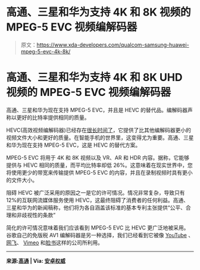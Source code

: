 # 高通、三星和华为支持 4K 和 8K 视频的 MPEG-5 EVC 视频编解码器

> 原文：<https://www.xda-developers.com/qualcom-samsung-huawei-mpeg-5-evc-4k-8k/>

# 高通、三星和华为支持 4K 和 8K UHD 视频的 MPEG-5 EVC 视频编解码器

高通、三星和华为现在支持 MPEG-5 EVC，并且是 HEVC 的替代品。编解码器声称以更好的比特率提供相同的质量。

HEVC(高效视频编解码器)已经存在[很长时间了](https://www.xda-developers.com/av1-future-video-codecs-google-hevc/)，它提供了比其他编解码器更小的视频文件大小和更好的质量。在智能手机的世界里，这变得尤为重要。高通、三星和华为现在支持 MPEG-5 EVC，这是 HEVC 的替代方案。

MPEG-5 EVC 将用于 4K 和 8K 视频以及 VR、AR 和 HDR 内容。据称，它能够提供与 HEVC 相同的质量，而平均比特率却低 26%。这意味着在现实世界中，您将使用更少的带宽来传输提供 MPEG-5 EVC 的内容，并且在录制视频时具有更小的文件大小。

阻碍 HEVC 被广泛采用的原因之一是它的许可情况。情况非常复杂，导致只有 12%的互联网流媒体服务使用 HEVC，这最终阻碍了消费者的任何利益。高通、三星和华为的新闻稿称，他们将为各自涵盖该标准的基本专利主张提供“公平、合理和非歧视性的条款”

简化的许可情况意味着我们应该看到 MPEG-5 EVC 比 HEVC 更广泛地被采用。谷歌自己的免版税 AV1 编解码器是另一种选择，我们已经看到它被像 [YouTube](https://www.xda-developers.com/youtube-for-android-tv-adopts-av1-video-codec-in-certain-devices/) 、[网飞](https://www.xda-developers.com/netflix-android-streams-some-shows-av1/)、 [Vimeo](https://www.xda-developers.com/vimeo-supports-av1-video-codec/) 和[脸书](https://www.xda-developers.com/facebook-aomedia-royalty-free-av1-video/)这样的公司所利用。

* * *

**来源:[高通](https://www.qualcomm.com/media/documents/files/mpeg-5-evc-joint-statement.pdf) | Via: [安卓权威](https://www.androidauthority.com/mpeg-5-evc-1118025/)**